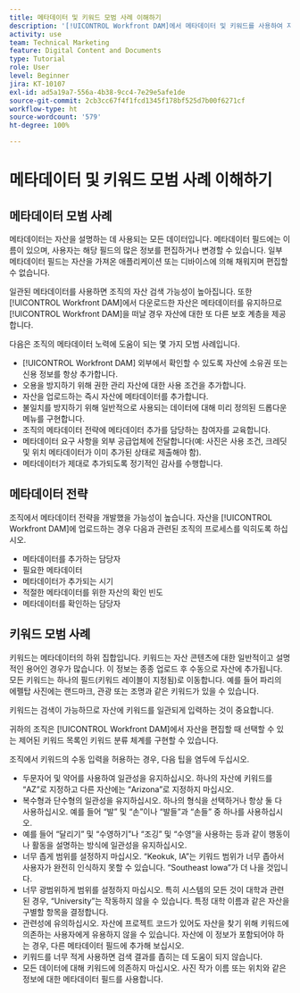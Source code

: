 ```yaml
---
title: 메타데이터 및 키워드 모범 사례 이해하기
description: '[!UICONTROL Workfront DAM]에서 메타데이터 및 키워드를 사용하여 자산을 설명하여 조직 자산의 검색 가능성을 높이는 방법에 대해 알아봅니다.'
activity: use
team: Technical Marketing
feature: Digital Content and Documents
type: Tutorial
role: User
level: Beginner
jira: KT-10107
exl-id: ad5a19a7-556a-4b38-9cc4-7e29e5afe1de
source-git-commit: 2cb3cc67f4f1fcd1345f178bf525d7b00f6271cf
workflow-type: ht
source-wordcount: '579'
ht-degree: 100%

---
```


# 메타데이터 및 키워드 모범 사례 이해하기

## 메타데이터 모범 사례

메타데이터는 자산을 설명하는 데 사용되는 모든 데이터입니다. 메타데이터 필드에는 이름이 있으며, 사용자는 해당 필드의 많은 정보를 편집하거나 변경할 수 있습니다. 일부 메타데이터 필드는 자산을 가져온 애플리케이션 또는 디바이스에 의해 채워지며 편집할 수 없습니다.

일관된 메타데이터를 사용하면 조직의 자산 검색 가능성이 높아집니다. 또한 [!UICONTROL Workfront DAM]에서 다운로드한 자산은 메타데이터를 유지하므로 [!UICONTROL Workfront DAM]을 떠날 경우 자산에 대한 또 다른 보호 계층을 제공합니다.

다음은 조직의 메타데이터 노력에 도움이 되는 몇 가지 모범 사례입니다.

* [!UICONTROL Workfront DAM] 외부에서 확인할 수 있도록 자산에 소유권 또는 신용 정보를 항상 추가합니다.
* 오용을 방지하기 위해 권한 관리 자산에 대한 사용 조건을 추가합니다.
* 자산을 업로드하는 즉시 자산에 메타데이터를 추가합니다.
* 불일치를 방지하기 위해 일반적으로 사용되는 데이터에 대해 미리 정의된 드롭다운 메뉴를 구현합니다.
* 조직의 메타데이터 전략에 메타데이터 추가를 담당하는 참여자를 교육합니다.
* 메타데이터 요구 사항을 외부 공급업체에 전달합니다(예: 사진은 사용 조건, 크레딧 및 위치 메타데이터가 이미 추가된 상태로 제출해야 함).
* 메타데이터가 제대로 추가되도록 정기적인 감사를 수행합니다.

## 메타데이터 전략

조직에서 메타데이터 전략을 개발했을 가능성이 높습니다. 자산을 [!UICONTROL Workfront DAM]에 업로드하는 경우 다음과 관련된 조직의 프로세스를 익히도록 하십시오.

* 메타데이터를 추가하는 담당자
* 필요한 메타데이터
* 메타데이터가 추가되는 시기
* 적절한 메타데이터를 위한 자산의 확인 빈도
* 메타데이터를 확인하는 담당자

## 키워드 모범 사례

키워드는 메타데이터의 하위 집합입니다. 키워드는 자산 콘텐츠에 대한 일반적이고 설명적인 용어인 경우가 많습니다. 이 정보는 종종 업로드 후 수동으로 자산에 추가됩니다. 모든 키워드는 하나의 필드(키워드 레이블이 지정됨)로 이동합니다. 예를 들어 파리의 에펠탑 사진에는 랜드마크, 관광 또는 조명과 같은 키워드가 있을 수 있습니다.

키워드는 검색이 가능하므로 자산에 키워드를 일관되게 입력하는 것이 중요합니다.

귀하의 조직은 [!UICONTROL Workfront DAM]에서 자산을 편집할 때 선택할 수 있는 제어된 키워드 목록인 키워드 분류 체계를 구현할 수 있습니다.

조직에서 키워드의 수동 입력을 허용하는 경우, 다음 팁을 염두에 두십시오.

* 두문자어 및 약어를 사용하여 일관성을 유지하십시오. 하나의 자산에 키워드를 “AZ”로 지정하고 다른 자산에는 “Arizona”로 지정하지 마십시오.
* 복수형과 단수형의 일관성을 유지하십시오. 하나의 형식을 선택하거나 항상 둘 다 사용하십시오. 예를 들어 “발” 및 “손”이나 “발들”과 “손들” 중 하나를 사용하십시오.
* 예를 들어 “달리기” 및 “수영하기”나 “조깅” 및 “수영”을 사용하는 등과 같이 행동이나 활동을 설명하는 방식에 일관성을 유지하십시오.
* 너무 좁게 범위를 설정하지 마십시오. “Keokuk, IA”는 키워드 범위가 너무 좁아서 사용자가 완전히 인식하지 못할 수 있습니다. “Southeast Iowa”가 더 나을 것입니다.
* 너무 광범위하게 범위를 설정하지 마십시오. 특히 시스템의 모든 것이 대학과 관련된 경우, “University”는 작동하지 않을 수 있습니다. 특정 대학 이름과 같은 자산을 구별할 항목을 결정합니다.
* 관련성에 유의하십시오. 자산에 프로젝트 코드가 있어도 자산을 찾기 위해 키워드에 의존하는 사용자에게 유용하지 않을 수 있습니다. 자산에 이 정보가 포함되어야 하는 경우, 다른 메타데이터 필드에 추가해 보십시오.
* 키워드를 너무 적게 사용하면 검색 결과를 좁히는 데 도움이 되지 않습니다.
* 모든 데이터에 대해 키워드에 의존하지 마십시오. 사진 작가 이름 또는 위치와 같은 정보에 대한 메타데이터 필드를 사용합니다.
